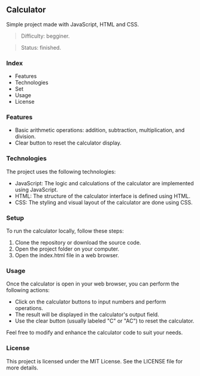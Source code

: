 ## Calculator
Simple project made with JavaScript, HTML and CSS.

> Difficulty: begginer.

> Status: finished.

### Index

- Features
- Technologies
- Set
- Usage
- License

### Features

- Basic arithmetic operations: addition, subtraction, multiplication, and division.
- Clear button to reset the calculator display.

### Technologies
The project uses the following technologies:

- JavaScript: The logic and calculations of the calculator are implemented using JavaScript.
- HTML: The structure of the calculator interface is defined using HTML.
- CSS: The styling and visual layout of the calculator are done using CSS.

### Setup
To run the calculator locally, follow these steps:

1. Clone the repository or download the source code.
2. Open the project folder on your computer.
3. Open the index.html file in a web browser.

### Usage
Once the calculator is open in your web browser, you can perform the following actions:

- Click on the calculator buttons to input numbers and perform operations.
- The result will be displayed in the calculator's output field.
- Use the clear button (usually labeled "C" or "AC") to reset the calculator.

Feel free to modify and enhance the calculator code to suit your needs.

### License

This project is licensed under the MIT License. See the LICENSE file for more details.



